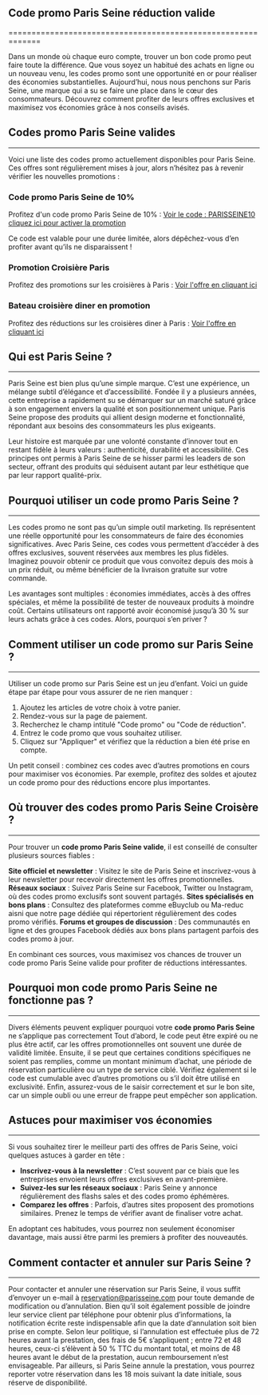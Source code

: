 ## Code promo Paris Seine réduction valide
=============================================================

Dans un monde où chaque euro compte, trouver un bon code promo peut faire toute la différence. Que vous soyez un habitué des achats en ligne ou un nouveau venu, les codes promo sont une opportunité en or pour réaliser des économies substantielles. Aujourd’hui, nous nous penchons sur Paris Seine, une marque qui a su se faire une place dans le cœur des consommateurs. Découvrez comment profiter de leurs offres exclusives et maximisez vos économies grâce à nos conseils avisés.

## Codes promo Paris Seine valides
--------------------------------------------------

Voici une liste des codes promo actuellement disponibles pour Paris Seine. Ces offres sont régulièrement mises à jour, alors n’hésitez pas à revenir vérifier les nouvelles promotions :

### Code promo Paris Seine de 10%
Profitez d'un code promo Paris Seine de 10% : [Voir le code : PARISSEINE10 cliquez ici pour activer la promotion](https://www.club-reduc.com/codepromoparisseine)

Ce code est valable pour une durée limitée, alors dépêchez-vous d’en profiter avant qu’ils ne disparaissent !

### Promotion Croisière Paris
Profitez des promotions sur les croisières à Paris : [Voir l'offre en cliquant ici](https://www.club-reduc.com/codepromoparisseine)

### Bateau croisière diner en promotion
Profitez des réductions sur les croisières diner à Paris : [Voir l'offre en cliquant ici](https://www.club-reduc.com/codepromoparisseine)

## Qui est Paris Seine ?
---------------------

Paris Seine est bien plus qu’une simple marque. C’est une expérience, un mélange subtil d’élégance et d’accessibilité. Fondée il y a plusieurs années, cette entreprise a rapidement su se démarquer sur un marché saturé grâce à son engagement envers la qualité et son positionnement unique. Paris Seine propose des produits qui allient design moderne et fonctionnalité, répondant aux besoins des consommateurs les plus exigeants.

Leur histoire est marquée par une volonté constante d’innover tout en restant fidèle à leurs valeurs : authenticité, durabilité et accessibilité. Ces principes ont permis à Paris Seine de se hisser parmi les leaders de son secteur, offrant des produits qui séduisent autant par leur esthétique que par leur rapport qualité-prix.

## Pourquoi utiliser un code promo Paris Seine ?
---------------------------------------------

Les codes promo ne sont pas qu’un simple outil marketing. Ils représentent une réelle opportunité pour les consommateurs de faire des économies significatives. Avec Paris Seine, ces codes vous permettent d’accéder à des offres exclusives, souvent réservées aux membres les plus fidèles. Imaginez pouvoir obtenir ce produit que vous convoitez depuis des mois à un prix réduit, ou même bénéficier de la livraison gratuite sur votre commande.

Les avantages sont multiples : économies immédiates, accès à des offres spéciales, et même la possibilité de tester de nouveaux produits à moindre coût. Certains utilisateurs ont rapporté avoir économisé jusqu’à 30 % sur leurs achats grâce à ces codes. Alors, pourquoi s’en priver ?

## Comment utiliser un code promo sur Paris Seine ?
------------------------------------------------

Utiliser un code promo sur Paris Seine est un jeu d’enfant. Voici un guide étape par étape pour vous assurer de ne rien manquer :

1.  Ajoutez les articles de votre choix à votre panier.
2.  Rendez-vous sur la page de paiement.
3.  Recherchez le champ intitulé "Code promo" ou "Code de réduction".
4.  Entrez le code promo que vous souhaitez utiliser.
5.  Cliquez sur "Appliquer" et vérifiez que la réduction a bien été prise en compte.

Un petit conseil : combinez ces codes avec d’autres promotions en cours pour maximiser vos économies. Par exemple, profitez des soldes et ajoutez un code promo pour des réductions encore plus importantes.

## Où trouver des codes promo Paris Seine Croisère ?
------------------------------------------------

Pour trouver un **code promo Paris Seine valide**, il est conseillé de consulter plusieurs sources fiables :

**Site officiel et newsletter** : Visitez le site de Paris Seine et inscrivez-vous à leur newsletter pour recevoir directement les offres promotionnelles.
**Réseaux sociaux** : Suivez Paris Seine sur Facebook, Twitter ou Instagram, où des codes promo exclusifs sont souvent partagés.
**Sites spécialisés en bons plans** : Consultez des plateformes comme eBuyclub ou Ma-reduc aisni que notre page dédiée qui répertorient régulièrement des codes promo vérifiés.
**Forums et groupes de discussion** : Des communautés en ligne et des groupes Facebook dédiés aux bons plans partagent parfois des codes promo à jour.

En combinant ces sources, vous maximisez vos chances de trouver un code promo Paris Seine valide pour profiter de réductions intéressantes.

## Pourquoi mon code promo Paris Seine ne fonctionne pas ?
------------------------------------------------

Divers éléments peuvent expliquer pourquoi votre **code promo Paris Seine** ne s’applique pas correctement
Tout d’abord, le code peut être expiré ou ne plus être actif, car les offres promotionnelles ont souvent une durée de validité limitée. 
Ensuite, il se peut que certaines conditions spécifiques ne soient pas remplies, comme un montant minimum d’achat, une période de réservation particulière ou un type de service ciblé. 
Vérifiez également si le code est cumulable avec d’autres promotions ou s’il doit être utilisé en exclusivité. 
Enfin, assurez-vous de le saisir correctement et sur le bon site, car un simple oubli ou une erreur de frappe peut empêcher son application.

## Astuces pour maximiser vos économies
------------------------------------

Si vous souhaitez tirer le meilleur parti des offres de Paris Seine, voici quelques astuces à garder en tête :

*   **Inscrivez-vous à la newsletter** : C’est souvent par ce biais que les entreprises envoient leurs offres exclusives en avant-première.
*   **Suivez-les sur les réseaux sociaux** : Paris Seine y annonce régulièrement des flashs sales et des codes promo éphémères.
*   **Comparez les offres** : Parfois, d’autres sites proposent des promotions similaires. Prenez le temps de vérifier avant de finaliser votre achat.

En adoptant ces habitudes, vous pourrez non seulement économiser davantage, mais aussi être parmi les premiers à profiter des nouveautés.

## Comment contacter et annuler sur Paris Seine ?
------------------------------------

Pour contacter et annuler une réservation sur Paris Seine, il vous suffit d’envoyer un e-mail à reservation@parisseine.com pour toute demande de modification ou d’annulation. 
Bien qu’il soit également possible de joindre leur service client par téléphone pour obtenir plus d’informations, la notification écrite reste indispensable afin que la date d’annulation soit bien prise en compte. 
Selon leur politique, si l’annulation est effectuée plus de 72 heures avant la prestation, des frais de 5€ s’appliquent ; entre 72 et 48 heures, ceux-ci s’élèvent à 50 % TTC du montant total, et moins de 48 heures avant le début de la prestation, aucun remboursement n’est envisageable. 
Par ailleurs, si Paris Seine annule la prestation, vous pourrez reporter votre réservation dans les 18 mois suivant la date initiale, sous réserve de disponibilité.
